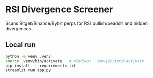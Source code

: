# RSI Divergence Screener

Scans Bitget/Binance/Bybit perps for RSI bullish/bearish and hidden divergences.

## Local run
```bash
python -m venv .venv
source .venv/bin/activate   # Windows: .venv\Scripts\activate
pip install -r requirements.txt
streamlit run app.py

